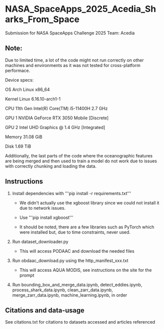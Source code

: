 # NASA_SpaceApps_2025_Acedia_Sharks_From_Space
Submission for NASA SpaceApps Challenge 2025
Team: Acedia


## Note:

Due to limited time, a lot of the code might not run correctly on other machines and environments as it was not tested for cross-platform performace.

Device specs:

OS            Arch Linux x86_64

Kernel        Linux 6.16.10-arch1-1

CPU           11th Gen Intel(R) Core(TM) i5-11400H 2.7 GHz

GPU 1         NVIDIA GeForce RTX 3050 Mobile [Discrete]

GPU 2         Intel UHD Graphics @ 1.4 GHz [Integrated]

Memory        31.08 GiB

Disk          1.69 TiB 

Additionally, the last parts of the code where the oceanographic features are being merged and then used to train a model do not work due to issues with correctly chunking and loading the data.

## Instructions

1) Install dependencies with '''pip install -r requirements.txt'''

   - We didn't actually use the xgboost library since we could not install it due to network issues.
   - Use '''pip install xgboost'''

   - It should be noted, there are a few libraries such as PyTorch which were installed but, due to time constraints, never used.
2) Run dataset_downloader.py

   - This will access PODAAC and download the needed files
3) Run obdaac_download.py using the http_manifest_xxx.txt

   - This will access AQUA MODIS, see instructions on the site for the prompt
4) Run bounding_box_and_merge_data.ipynb, detect_eddies.ipynb, process_shark_data.ipynb, clean_zarr_data.ipynb, merge_zarr_data.ipynb, machine_learning.ipynb, in order

## Citations and data-usage

See citations.txt for citations to datasets accessed and articles referenced 
